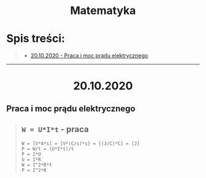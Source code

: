# <center>Matematyka</center>
<!---
![equation](url)   <--- do wstawiania równań*
Link do równań > http://www.sciweavers.org/free-online-latex-equation-editor
-->

# Spis treści:
> * [20.10.2020 - Praca i moc prądu elektrycznego](#<center>20.10.2020)

---

# <center>20.10.2020

## **Praca i moc prądu elektrycznego**
> ## `W = U*I*t` - praca
> `W = [V*A*s] = [V*(C/s)*s] = [(J/C)*C] = [J]`  
> `P = W/t = (U*I*t)/t`  
> `P = I*U`  
> `U = I*R`  
> `W = I^2*R*t`  
> `P = I^2*R`  
